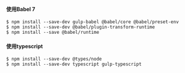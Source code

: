 #### 使用Babel 7 

``` 
$ npm install --save-dev gulp-babel @babel/core @babel/preset-env 
$ npm install --save-dev @babel/plugin-transform-runtime 
$ npm install --save @babel/runtime 

```

#### 使用typescript

```
$ npm install --save-dev @types/node
$ npm install --save-dev typescript gulp-typescript
```